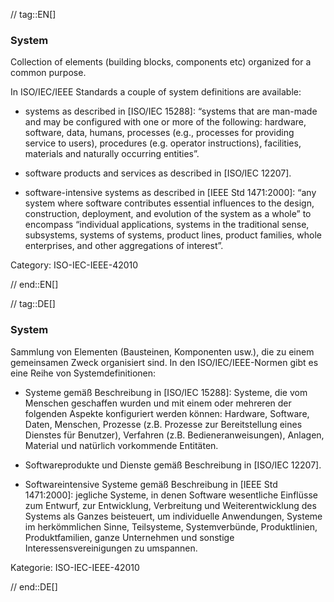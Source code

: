 // tag::EN[]
### System

Collection of elements (building blocks, components etc)
organized for a common purpose.

In ISO/IEC/IEEE Standards a couple of system definitions are available:

* systems as described in [ISO/IEC 15288]: “systems that are man-made and may be configured with one or more of the following: hardware, software, data, humans, processes (e.g., processes for providing service to users), procedures (e.g. operator instructions), facilities, materials and naturally occurring entities”.

* software products and services as described in [ISO/IEC 12207].

* software-intensive systems as described in [IEEE Std 1471:2000]: “any system where software contributes essential influences to the design, construction, deployment, and evolution of the system as a whole” to encompass “individual applications, systems in the traditional sense, subsystems, systems of systems, product lines, product families, whole enterprises, and other aggregations of interest”.

Category: ISO-IEC-IEEE-42010


// end::EN[]

// tag::DE[]
### System

Sammlung von Elementen (Bausteinen, Komponenten usw.), die zu einem
gemeinsamen Zweck organisiert sind. In den ISO/IEC/IEEE-Normen gibt es
eine Reihe von Systemdefinitionen:

-   Systeme gemäß Beschreibung in \[ISO/IEC 15288\]: Systeme, die vom
    Menschen geschaffen wurden und mit einem oder mehreren der folgenden
    Aspekte konfiguriert werden können: Hardware, Software, Daten,
    Menschen, Prozesse (z.B. Prozesse zur Bereitstellung eines Dienstes
    für Benutzer), Verfahren (z.B. Bedieneranweisungen), Anlagen,
    Material und natürlich vorkommende Entitäten.

-   Softwareprodukte und Dienste gemäß Beschreibung in \[ISO/IEC
    12207\].

-   Softwareintensive Systeme gemäß Beschreibung in \[IEEE Std
    1471:2000\]: jegliche Systeme, in denen Software wesentliche
    Einflüsse zum Entwurf, zur Entwicklung, Verbreitung und
    Weiterentwicklung des Systems als Ganzes beisteuert, um individuelle
    Anwendungen, Systeme im herkömmlichen Sinne, Teilsysteme,
    Systemverbünde, Produktlinien, Produktfamilien, ganze Unternehmen
    und sonstige Interessensvereinigungen zu umspannen.

Kategorie: ISO-IEC-IEEE-42010



// end::DE[]

